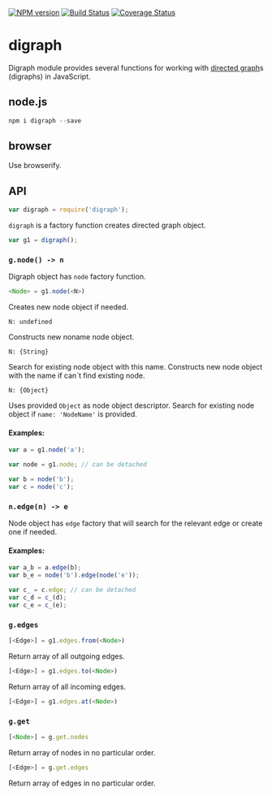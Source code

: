 [![NPM version](https://img.shields.io/npm/v/digraph.svg)](https://www.npmjs.org/package/digraph)
[![Build Status](https://travis-ci.org/drom/digraph.svg?branch=master)](https://travis-ci.org/drom/digraph)
[![Coverage Status](https://coveralls.io/repos/github/drom/digraph/badge.svg?branch=master)](https://coveralls.io/github/drom/digraph?branch=master)

# digraph

Digraph module provides several functions for working with
[directed graph](http://en.wikipedia.org/wiki/Directed_graph)s (digraphs)
in JavaScript.

## node.js
```js
npm i digraph --save
```

## browser

Use browserify.

## API

```js
var digraph = require('digraph');
```

`digraph` is a factory function creates directed graph object.

```js
var g1 = digraph();
```

### `g.node() -> n`

Digraph object has `node` factory function.

```js
<Node> = g1.node(<N>)
```

Creates new node object if needed.

`N: undefined`

Constructs new noname node object.

`N: {String}`

Search for existing node object with this name.
Constructs new node object with the name if can`t find existing node.

`N: {Object}`

Uses provided `Object` as node object descriptor. Search for existing node object if `name: 'NodeName'` is provided.

#### Examples:

```js
var a = g1.node('a');

var node = g1.node; // can be detached

var b = node('b');
var c = node('c');
```

### `n.edge(n) -> e`

Node object has `edge` factory that will search for the relevant edge or create one if needed.

#### Examples:

```js
var a_b = a.edge(b);
var b_e = node('b').edge(node('e'));

var c_ = c.edge; // can be detached
var c_d = c_(d);
var c_e = c_(e);
```

### `g.edges`

```js
[<Edge>] = g1.edges.from(<Node>)
```

Return array of all outgoing edges.

```js
[<Edge>] = g1.edges.to(<Node>)
```

Return array of all incoming edges.

```js
[<Edge>] = g1.edges.at(<Node>)
```

### `g.get`


```js
[<Node>] = g.get.nodes
```

Return array of nodes in no particular order.

```js
[<Edge>] = g.get.edges
```

Return array of edges in no particular order.
